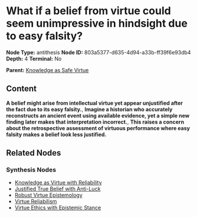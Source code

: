 # What if a belief from virtue could seem unimpressive in hindsight due to easy falsity?

**Node Type:** antithesis
**Node ID:** 803a5377-d635-4d94-a33b-ff39f6e93db4
**Depth:** 4
**Terminal:** No

**Parent:** [Knowledge as Safe Virtue](knowledge-as-safe-virtue-synthesis-d290ebdf-31b0-48ab-a921-58cea69413ba.md)

## Content

**A belief might arise from intellectual virtue yet appear unjustified after the fact due to its easy falsity.**, **Imagine a historian who accurately reconstructs an ancient event using available evidence, yet a simple new finding later makes that interpretation incorrect.**, **This raises a concern about the retrospective assessment of virtuous performance where easy falsity makes a belief look less justified.**

## Related Nodes

### Synthesis Nodes

- [Knowledge as Virtue with Reliability](knowledge-as-virtue-with-reliability-synthesis-bc4f6173-0dd5-4612-8b7f-38730d6cdf61.md)
- [Justified True Belief with Anti-Luck](justified-true-belief-with-anti-luck-synthesis-eed11225-210f-46fe-b056-5abd51307dd9.md)
- [Robust Virtue Epistemology](robust-virtue-epistemology-synthesis-a82dec27-46da-4def-92ca-8e5baf1acd2a.md)
- [Virtue Reliabilism](virtue-reliabilism-synthesis-64e60f56-f2e1-4c73-96d8-522976e2c4af.md)
- [Virtue Ethics with Epistemic Stance](virtue-ethics-with-epistemic-stance-synthesis-dcbafe02-26a1-4e4d-956f-1eb878c17fa3.md)
